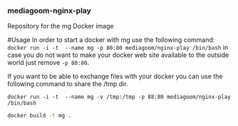 ### mediagoom-nginx-play
Repository for the mg Docker image

#Usage
In order to start a docker with mg use the following command:
`docker run -i -t  --name mg -p 80:80 mediagoom/nginx-play /bin/bash`
in case you do not want to make your docker web site available to the outside world
just remove `-p 80:80`.

If you want to be able to exchange files with your docker you can use the following 
command to share the /tmp dir.

`docker run -i -t  --name mg -v /tmp:/tmp -p 88:80 mediagoom/nginx-play /bin/bash`


```bash
docker build -t mg .
```
